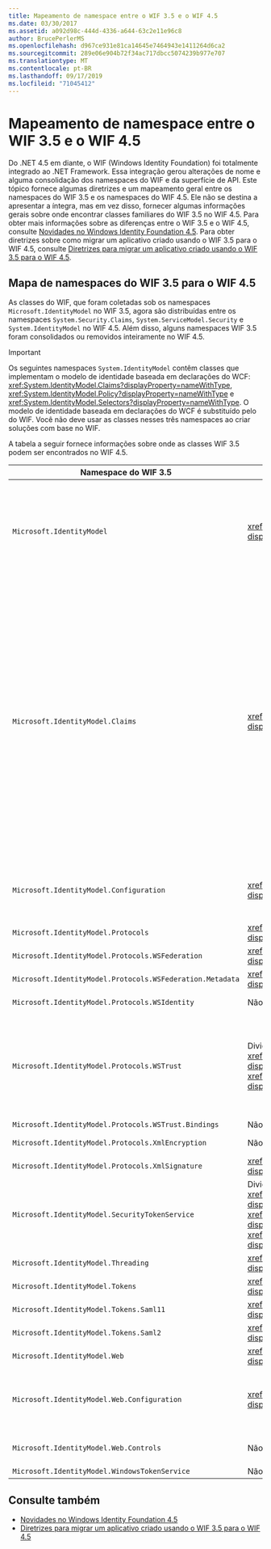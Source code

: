 ```yaml
---
title: Mapeamento de namespace entre o WIF 3.5 e o WIF 4.5
ms.date: 03/30/2017
ms.assetid: a092d98c-444d-4336-a644-63c2e11e96c8
author: BrucePerlerMS
ms.openlocfilehash: d967ce931e81ca14645e7464943e1411264d6ca2
ms.sourcegitcommit: 289e06e904b72f34ac717dbcc5074239b977e707
ms.translationtype: MT
ms.contentlocale: pt-BR
ms.lasthandoff: 09/17/2019
ms.locfileid: "71045412"
---
```

# <a name="namespace-mapping-between-wif-35-and-wif-45"></a>Mapeamento de namespace entre o WIF 3.5 e o WIF 4.5

Do .NET 4.5 em diante, o WIF (Windows Identity Foundation) foi totalmente integrado ao .NET Framework. Essa integração gerou alterações de nome e alguma consolidação dos namespaces do WIF e da superfície de API. Este tópico fornece algumas diretrizes e um mapeamento geral entre os namespaces do WIF 3.5 e os namespaces do WIF 4.5. Ele não se destina a apresentar a íntegra, mas em vez disso, fornecer algumas informações gerais sobre onde encontrar classes familiares do WIF 3.5 no WIF 4.5. Para obter mais informações sobre as diferenças entre o WIF 3.5 e o WIF 4.5, consulte [Novidades no Windows Identity Foundation 4.5](whats-new-in-wif.md). Para obter diretrizes sobre como migrar um aplicativo criado usando o WIF 3.5 para o WIF 4.5, consulte [Diretrizes para migrar um aplicativo criado usando o WIF 3.5 para o WIF 4.5](guidelines-for-migrating-an-application-built-using-wif-3-5-to-wif-4-5.md).

## <a name="wif-35-to-wif-45-namespace-map"></a>Mapa de namespaces do WIF 3.5 para o WIF 4.5

As classes do WIF, que foram coletadas sob os namespaces `Microsoft.IdentityModel` no WIF 3.5, agora são distribuídas entre os namespaces `System.Security.Claims`, `System.ServiceModel.Security` e `System.IdentityModel` no WIF 4.5. Além disso, alguns namespaces WIF 3.5 foram consolidados ou removidos inteiramente no WIF 4.5.

> [!IMPORTANT]
> Os seguintes namespaces `System.IdentityModel` contêm classes que implementam o modelo de identidade baseada em declarações do WCF: <xref:System.IdentityModel.Claims?displayProperty=nameWithType>, <xref:System.IdentityModel.Policy?displayProperty=nameWithType> e <xref:System.IdentityModel.Selectors?displayProperty=nameWithType>. O modelo de identidade baseada em declarações do WCF é substituído pelo do WIF. Você não deve usar as classes nesses três namespaces ao criar soluções com base no WIF.

A tabela a seguir fornece informações sobre onde as classes WIF 3.5 podem ser encontrados no WIF 4.5.

|**Namespace do WIF 3.5**|**Namespace do WIF 4.5**|**Comentários**|
|-|-|-|
|`Microsoft.IdentityModel`|<xref:System.IdentityModel?displayProperty=nameWithType>|- A maioria das classes que representam constantes não são implementadas.<br />- As classes que são usadas para criar serviços de token de segurança foram movidas de `Microsoft.IdentityModel.SecurityTokenService` para <xref:System.IdentityModel?displayProperty=nameWithType>.<br />- As classes em `Microsoft.IdentityModel.Threading` foram movidas para <xref:System.IdentityModel?displayProperty=nameWithType>.<br />- As classes `ExceptionMapper` e `MruSecurityTokenCache` não são implementadas.|
|`Microsoft.IdentityModel.Claims`|<xref:System.Security.Claims?displayProperty=nameWithType>|- As interfaces `IClaimsPrincipal` e `IClaimsIdentity` não são implementadas em WIF 4.5. Em vez disso, <xref:System.Security.Claims.ClaimsPrincipal?displayProperty=nameWithType> e <xref:System.Security.Claims.ClaimsIdentity?displayProperty=nameWithType> agora são as classes base das quais derivam a maioria das classes de identidade e de entidade de segurança do .NET. Isso significa que não há necessidade de classes de identidade e de entidade de segurança de declarações especializadas como `Microsoft.IdentityModel.Claims.WindowsClaimsPrincipal` e `Microsoft.IdentityModel.Claims.WindowsClaimsIdentity` no WIF 4.5, use <xref:System.Security.Principal.WindowsPrincipal?displayProperty=nameWithType> e <xref:System.Security.Principal.WindowsIdentity?displayProperty=nameWithType> em vez disso. O mesmo é verdadeiro para as outras classes de identidade e de entidade de segurança de declarações especializadas que existiam no WIF 3.5.<br />- A classe `Microsoft.IdentityModel.Claims.ClaimsCollection` não é implementada no WIF 4.5. Em vez disso, coleções de declarações são expostas como coleções enumeráveis do tipo <xref:System.Security.Claims.Claim?displayProperty=nameWithType>.<br />-   <xref:System.Security.Claims.ClaimsPrincipal?displayProperty=nameWithType> e <xref:System.Security.Claims.ClaimsIdentity?displayProperty=nameWithType> fornecem métodos que agora dão suporte total a LINQ.|
|`Microsoft.IdentityModel.Configuration`|<xref:System.IdentityModel.Configuration?displayProperty=nameWithType>|Alguns elementos e classes sofreram alterações de nome e algumas foram removidas no WIF 4.5; por exemplo, `Microsoft.IdentityModel.Configuration.ServiceConfiguration` agora é <xref:System.IdentityModel.Configuration.IdentityConfiguration?displayProperty=nameWithType>.|
|`Microsoft.IdentityModel.Protocols`|<xref:System.IdentityModel.Services?displayProperty=nameWithType>|-|
|`Microsoft.IdentityModel.Protocols.WSFederation`|<xref:System.IdentityModel.Services?displayProperty=nameWithType>|-|
|`Microsoft.IdentityModel.Protocols.WSFederation.Metadata`|<xref:System.IdentityModel.Metadata?displayProperty=nameWithType>|-|
|`Microsoft.IdentityModel.Protocols.WSIdentity`|Não implementado no WIF 4.5|No WIF 3.5, continha classes para dar suporte a CardSpace, não implementado no WIF 4.5.|
|`Microsoft.IdentityModel.Protocols.WSTrust`|Divididos entre os namespaces <xref:System.IdentityModel.Protocols.WSTrust?displayProperty=nameWithType> e <xref:System.ServiceModel.Security?displayProperty=nameWithType>.|Classes que representam artefatos WS-Trust estão no namespace <xref:System.IdentityModel.Protocols.WSTrust?displayProperty=nameWithType>; por exemplo, a classe <xref:System.IdentityModel.Protocols.WSTrust.RequestSecurityToken>. Classes que representam contratos de serviço WCF, hosts de serviço e canais que habilitam um serviço WCF a se comunicar usando o protocolo WS-Trust estão no namespace <xref:System.ServiceModel.Security?displayProperty=nameWithType>, por exemplo, a classe <xref:System.ServiceModel.Security.WSTrustServiceHost>.|
|`Microsoft.IdentityModel.Protocols.WSTrust.Bindings`|Não implementado no WIF 4.5|-|
|`Microsoft.IdentityModel.Protocols.XmlEncryption`|Não implementado no WIF 4.5|Continha classes representando as constantes de criptografia XML no WIF 3.5. Constantes não são implementadas no WIF 4.5.|
|`Microsoft.IdentityModel.Protocols.XmlSignature`|<xref:System.IdentityModel?displayProperty=nameWithType>|A classe `EnvelopingSignature` e as classes que representam constantes não são implementadas.|
|`Microsoft.IdentityModel.SecurityTokenService`|Divididos entre os namespaces <xref:System.IdentityModel?displayProperty=nameWithType>, <xref:System.IdentityModel.Protocols.WSTrust?displayProperty=nameWithType> e <xref:System.IdentityModel.Tokens?displayProperty=nameWithType>.|-|
|`Microsoft.IdentityModel.Threading`|<xref:System.IdentityModel?displayProperty=nameWithType>|-|
|`Microsoft.IdentityModel.Tokens`|<xref:System.IdentityModel.Tokens?displayProperty=nameWithType>|-|
|`Microsoft.IdentityModel.Tokens.Saml11`|<xref:System.IdentityModel.Tokens?displayProperty=nameWithType>|-|
|`Microsoft.IdentityModel.Tokens.Saml2`|<xref:System.IdentityModel.Tokens?displayProperty=nameWithType>|-|
|`Microsoft.IdentityModel.Web`|<xref:System.IdentityModel.Services?displayProperty=nameWithType>|-|
|`Microsoft.IdentityModel.Web.Configuration`|<xref:System.IdentityModel.Services.Configuration?displayProperty=nameWithType>|Classes que fornecem a configuração para cenários passivos (Web Services Federation) foram em grande parte movidas para <xref:System.IdentityModel.Services.Configuration?displayProperty=nameWithType>; no entanto, algumas dessas classes estão em <xref:System.IdentityModel.Services?displayProperty=nameWithType>.|
|`Microsoft.IdentityModel.Web.Controls`|Não implementado no WIF 4.5|As classes em `Microsoft.IdentityModel.Web.Controls` implementadas no Controle de Entrada Passivo Federado, que não existe no WIF 4.5.|
|`Microsoft.IdentityModel.WindowsTokenService`|Não implementado no WIF 4.5|-|

## <a name="see-also"></a>Consulte também

- [Novidades no Windows Identity Foundation 4.5](whats-new-in-wif.md)
- [Diretrizes para migrar um aplicativo criado usando o WIF 3.5 para o WIF 4.5](guidelines-for-migrating-an-application-built-using-wif-3-5-to-wif-4-5.md)
